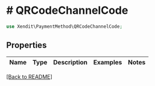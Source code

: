 # # QRCodeChannelCode


```php
use Xendit\PaymentMethod\QRCodeChannelCode;
```

## Properties

Name | Type | Description | Examples | Notes
------------ | ------------- | ------------- | ------------- | ------------- 

[[Back to README]](../../README.md)
